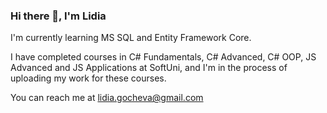 ### Hi there 👋, I'm Lidia

I'm currently learning MS SQL and Entity Framework Core.

I have completed courses in C# Fundamentals, C# Advanced, C# OOP, JS Advanced and JS Applications at SoftUni, and I'm in the process of uploading my work for these courses.

You can reach me at lidia.gocheva@gmail.com

